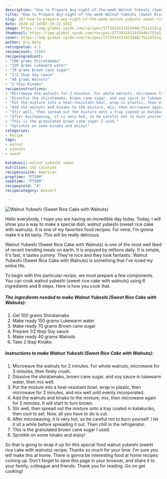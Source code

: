 ```yaml
---
description: "How to Prepare Any-night-of-the-week Walnut Yubeshi (Sweet Rice Cake with Walnuts)"
title: "How to Prepare Any-night-of-the-week Walnut Yubeshi (Sweet Rice Cake with Walnuts)"
slug: 167-how-to-prepare-any-night-of-the-week-walnut-yubeshi-sweet-rice-cake-with-walnuts
date: 2020-12-14T07:19:23.555Z
image: https://img-global.cpcdn.com/recipes/5773932431933440/751x532cq70/walnut-yubeshi-sweet-rice-cake-with-walnuts-recipe-main-photo.jpg
thumbnail: https://img-global.cpcdn.com/recipes/5773932431933440/751x532cq70/walnut-yubeshi-sweet-rice-cake-with-walnuts-recipe-main-photo.jpg
cover: https://img-global.cpcdn.com/recipes/5773932431933440/751x532cq70/walnut-yubeshi-sweet-rice-cake-with-walnuts-recipe-main-photo.jpg
author: Ora Hale
ratingvalue: 4.1
reviewcount: 31603
recipeingredient:
- "100 grams Shiratamako"
- "150 grams Lukewarm water"
- "70 grams Brown cane sugar"
- "1/2 tbsp Soy sauce"
- "40 grams Walnuts"
- "2 tbsp Kinako"
recipeinstructions:
- "Microwave the walnuts for 2 minutes. For whole walnuts, microwave for 3 minutes, then finely crush."
- "Dissolve the shiratamako, brown cane sugar, and soy sauce in lukewarm water, then mix well."
- "Put the mixture into a heat-resistant bowl, wrap in plastic, then microwave for 2 minutes, and mix well until evenly incorporated."
- "Add the walnuts and kinako to the mixture, mix, then microwave again for 2 minutes. It will start to turn brown."
- "Stir well, then spread out the mixture onto a tray coated in katakuriko, then cool to set. Now, all you have to do is cut."
- "After microwaving, it is very hot, so be careful not to burn yourself. I let it sit a while before spreading it out. Then chill in the refrigerator."
- "This is the granulated brown cane sugar I used."
- "Sprinkle on some kinako and enjoy!"
categories:
- Recipe
tags:
- walnut
- yubeshi
- sweet

katakunci: walnut yubeshi sweet 
nutrition: 145 calories
recipecuisine: American
preptime: "PT39M"
cooktime: "PT50M"
recipeyield: "4"
recipecategory: Dessert

---
```



![Walnut Yubeshi (Sweet Rice Cake with Walnuts)](https://img-global.cpcdn.com/recipes/5773932431933440/751x532cq70/walnut-yubeshi-sweet-rice-cake-with-walnuts-recipe-main-photo.jpg)

Hello everybody, I hope you are having an incredible day today. Today, I will show you a way to make a special dish, walnut yubeshi (sweet rice cake with walnuts). It is one of my favorites food recipes. For mine, I'm gonna make it a bit tasty. This will be really delicious.



Walnut Yubeshi (Sweet Rice Cake with Walnuts) is one of the most well liked of recent trending meals on earth. It is enjoyed by millions daily. It is simple, it's fast, it tastes yummy. They're nice and they look fantastic. Walnut Yubeshi (Sweet Rice Cake with Walnuts) is something that I've loved my entire life.


To begin with this particular recipe, we must prepare a few components. You can cook walnut yubeshi (sweet rice cake with walnuts) using 6 ingredients and 8 steps. Here is how you cook that.

<!--inarticleads1-->

##### The ingredients needed to make Walnut Yubeshi (Sweet Rice Cake with Walnuts):

1. Get 100 grams Shiratamako
1. Make ready 150 grams Lukewarm water
1. Make ready 70 grams Brown cane sugar
1. Prepare 1/2 tbsp Soy sauce
1. Make ready 40 grams Walnuts
1. Take 2 tbsp Kinako




<!--inarticleads2-->

##### Instructions to make Walnut Yubeshi (Sweet Rice Cake with Walnuts):

1. Microwave the walnuts for 2 minutes. For whole walnuts, microwave for 3 minutes, then finely crush.
1. Dissolve the shiratamako, brown cane sugar, and soy sauce in lukewarm water, then mix well.
1. Put the mixture into a heat-resistant bowl, wrap in plastic, then microwave for 2 minutes, and mix well until evenly incorporated.
1. Add the walnuts and kinako to the mixture, mix, then microwave again for 2 minutes. It will start to turn brown.
1. Stir well, then spread out the mixture onto a tray coated in katakuriko, then cool to set. Now, all you have to do is cut.
1. After microwaving, it is very hot, so be careful not to burn yourself. I let it sit a while before spreading it out. Then chill in the refrigerator.
1. This is the granulated brown cane sugar I used.
1. Sprinkle on some kinako and enjoy!




So that is going to wrap it up for this special food walnut yubeshi (sweet rice cake with walnuts) recipe. Thanks so much for your time. I'm sure you will make this at home. There is gonna be interesting food at home recipes coming up. Don't forget to save this page in your browser, and share it to your family, colleague and friends. Thank you for reading. Go on get cooking!
